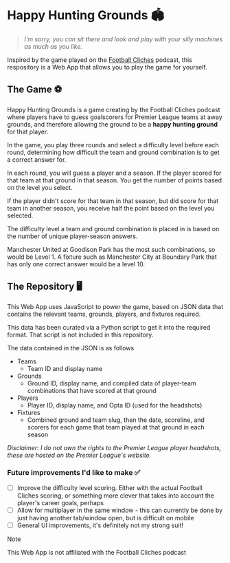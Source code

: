 # Happy Hunting Grounds :stadium:
 > *I'm sorry, you can sit there and look and play with your silly machines as much as you like.*

Inspired by the game played on the [Football Cliches](https://open.spotify.com/show/6U4LfcF1ymFwxRDEsUq3Gd) podcast, this respository is a Web App that allows you to play the game for yourself.

## The Game :soccer:
Happy Hunting Grounds is a game creating by the Football Cliches podcast where players have to guess goalscorers for Premier League teams at away grounds, and therefore allowing the ground to be a **happy hunting ground** for that player.

In the game, you play three rounds and select a difficulty level before each round, determining how difficult the team and ground combination is to get a correct answer for.

In each round, you will guess a player and a season. If the player scored for that team at that ground in that season. You get the number of points based on the level you select.

If the player didn't score for that team in that season, but did score for that team in another season, you receive half the point based on the level you selected.

The difficulty level a team and ground combination is placed in is based on the number of unique player-season answers.

Manchester United at Goodison Park has the most such combinations, so would be Level 1. A fixture such as Manchester City at Boundary Park that has only one correct answer would be a level 10.

## The Repository :desktop_computer:
This Web App uses JavaScript to power the game, based on JSON data that contains the relevant teams, grounds, players, and fixtures required.

This data has been curated via a Python script to get it into the required format. That script is not included in this repository.

The data contained in the JSON is as follows

- Teams
  - Team ID and display name
- Grounds
  - Ground ID, display name, and compiled data of player-team combinations that have scored at that ground
- Players
  - Player ID, display name, and Opta ID (used for the headshots)
- Fixtures
  - Combined ground and team slug, then the date, scoreline, and scorers for each game that team played at that ground in each season

_Disclaimer: I do not own the rights to the Premier League player headshots, these are hosted on the Premier League's website._

### Future improvements I'd like to make :white_check_mark:
- [ ] Improve the difficulty level scoring. Either with the actual Football Cliches scoring, or something more clever that takes into account the player's career goals, perhaps
- [ ] Allow for multiplayer in the same window - this can currently be done by just having another tab/window open, but is difficult on mobile
- [ ] General UI improvements, it's definitely not my strong suit!

> [!NOTE]
> This Web App is not affiliated with the Football Cliches podcast